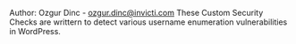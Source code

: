 Author: Ozgur Dinc - ozgur.dinc@invicti.com
These Custom Security Checks are writtern to detect various username enumeration vulnerabilities in WordPress.